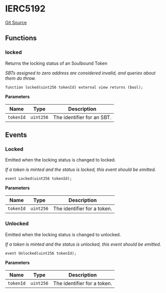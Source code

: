 # IERC5192
[Git Source](https://github.com/Legion-Team/legion-protocol-contracts/blob/8b23239dfc702a4510efb5dd06fb67719eb5eab0/src/interfaces/lib/IERC5192.sol)


## Functions
### locked

Returns the locking status of an Soulbound Token

*SBTs assigned to zero address are considered invalid, and queries
about them do throw.*


```solidity
function locked(uint256 tokenId) external view returns (bool);
```
**Parameters**

|Name|Type|Description|
|----|----|-----------|
|`tokenId`|`uint256`|The identifier for an SBT.|


## Events
### Locked
Emitted when the locking status is changed to locked.

*If a token is minted and the status is locked, this event should be emitted.*


```solidity
event Locked(uint256 tokenId);
```

**Parameters**

|Name|Type|Description|
|----|----|-----------|
|`tokenId`|`uint256`|The identifier for a token.|

### Unlocked
Emitted when the locking status is changed to unlocked.

*If a token is minted and the status is unlocked, this event should be emitted.*


```solidity
event Unlocked(uint256 tokenId);
```

**Parameters**

|Name|Type|Description|
|----|----|-----------|
|`tokenId`|`uint256`|The identifier for a token.|

